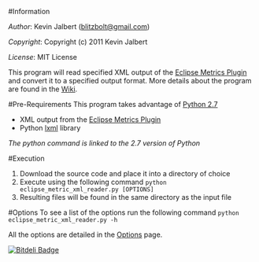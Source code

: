 #Information

*Author*:    Kevin Jalbert  (blitzbolt@gmail.com)

*Copyright*: Copyright (c) 2011 Kevin Jalbert

*License*:   MIT License

This program will read specified XML output of the [Eclipse Metrics Plugin](http://sourceforge.net/projects/metrics/ "Eclipse Metrics Plugin") and convert it to a specified output format. More details about the program are found in the [Wiki](https://github.com/kevinjalbert/eclipse_metrics_xml_reader/wiki "Wiki").

#Pre-Requirements
This program takes advantage of [Python 2.7](http://www.python.org/ "Python")

* XML output from the [Eclipse Metrics Plugin](http://sourceforge.net/projects/metrics/ "Eclipse Metrics Plugin")
* Python [lxml](http://lxml.de/index.html "lxml") library

_The python command is linked to the 2.7 version of Python_

#Execution
1. Download the source code and place it into a directory of choice
2. Execute using the following command ```python eclipse_metric_xml_reader.py [OPTIONS]```
3. Resulting files will be found in the same directory as the input file

#Options
To see a list of the options run the following command ```python eclipse_metric_xml_reader.py -h```

All the options are detailed in the [Options](https://github.com/kevinjalbert/eclipse_metrics_xml_reader/wiki/Options "Options") page.


[![Bitdeli Badge](https://d2weczhvl823v0.cloudfront.net/kevinjalbert/eclipse_metrics_xml_reader/trend.png)](https://bitdeli.com/free "Bitdeli Badge")

